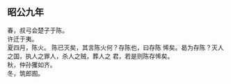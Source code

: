 ## 昭公九年
春，叔弓会楚子于陈。  
许迁于夷。  
夏四月，陈火。 陈已灭矣，其言陈火何？存陈也，曰存陈
悕矣。曷为存陈？灭人之国，执人之罪人，杀人之贼，葬人之
君，若是则陈存悕矣。  
秋，仲孙玃如齐。  
冬，筑郎囿。  

